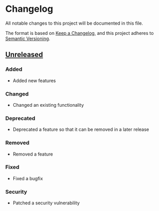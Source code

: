 # Changelog
All notable changes to this project will be documented in this file.

The format is based on [Keep a Changelog](https://keepachangelog.com/en/1.0.0/),
and this project adheres to [Semantic Versioning](https://semver.org/spec/v2.0.0.html).

## [Unreleased]
### Added
- Added new features

### Changed
- Changed an existing functionality

### Deprecated
- Deprecated a feature so that it can be removed in a later release

### Removed
- Removed a feature

### Fixed
- Fixed a bugfix

### Security
- Patched a security vulnerability

[Unreleased]: https://github.com/probably-not/flame-ec2/compare/v0.1.0...HEAD
[0.1.0]: https://github.com/probably-not/flame-ec2/releases/tag/v0.1.0